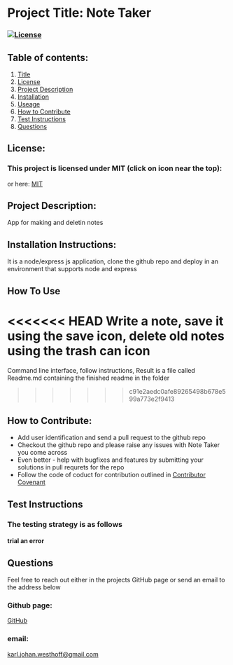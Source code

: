 
  # Project Title: Note Taker 
  ### [![License](https://img.shields.io/badge/License-MIT-yellow.svg)](https://opensource.org/licenses/MIT)
  
  ## Table of contents:
  1. [Title](#Project-Title)
  1. [License](#License)
  1. [Project Description](#Project-Description)
  1. [Installation](#Installation-Instructions)
  1. [Useage](#How-To-Use)
  1. [How to Contribute](#How-to-Contribute)
  1. [Test Instructions](#Test-Instructions)
  1. [Questions](#Questions)

  ## License: 
  ### This project is licensed under MIT (click on icon near the top):
  or here: [MIT](https://opensource.org/licenses/MIT)
 

  ## Project Description:
  App for making and deletin notes
  ## Installation Instructions:
  It is a node/express js application, clone the github repo and deploy in an environment that supports node and express
  ## How To Use
<<<<<<< HEAD
  Write a note, save it using the save icon, delete old notes using the trash can icon
=======
  Command line interface, follow instructions, Result is a file called Readme.md containing the finished readme in the folder
>>>>>>> c91e2aedc0afe89265498b678e599a773e2f9413
  ## How to Contribute:
  * Add user identification and send a pull request to the github repo
  * Checkout the github repo and please raise any issues with Note Taker you come across 
  * Even better - help with bugfixes and features by submitting your solutions in pull requrets for the repo
  * Follow the code of coduct for contribution outlined in [Contributor Covenant](https://www.contributor-covenant.org/) 
  ## Test Instructions
  ### The testing strategy is as follows
  #### trial an error

  ## Questions
  Feel free to reach out either in the projects GitHub page or send an email to the address below
  ### Github page:
  [GitHub](https://github.com/KJWesthoff/Notetaker)
  ### email:
  [karl.johan.westhoff@gmail.com](mailto:karl.johan.westhoff@gmail.com) 
